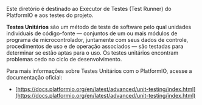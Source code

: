 Este diretório é destinado ao Executor de Testes (Test Runner) do PlatformIO e aos testes do projeto.

**Testes Unitários** são um método de teste de software pelo qual unidades individuais de código-fonte — conjuntos de um ou mais módulos de programa de microcontrolador, juntamente com seus dados de controle, procedimentos de uso e de operação associados — são testadas para determinar se estão aptas para o uso. Os testes unitários encontram problemas cedo no ciclo de desenvolvimento.

Para mais informações sobre Testes Unitários com o PlatformIO, acesse a documentação oficial:
* [https://docs.platformio.org/en/latest/advanced/unit-testing/index.html](https://docs.platformio.org/en/latest/advanced/unit-testing/index.html)